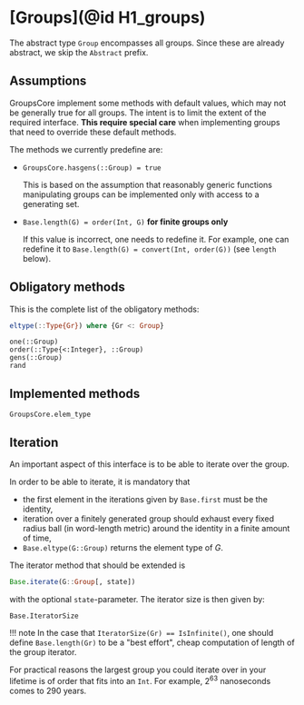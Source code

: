 # [Groups](@id H1_groups)

The abstract type `Group` encompasses all groups. Since these are already
abstract, we skip the `Abstract` prefix.

## Assumptions

GroupsCore implement some methods with default values, which may not be
generally true for all groups. The intent is to limit the extent of the required
interface. **This require special care** when implementing groups that need to
override these default methods.

The methods we currently predefine are:

 * `GroupsCore.hasgens(::Group) = true`

    This is based on the assumption that reasonably generic functions
    manipulating groups can be implemented only with access to a generating set.

 * `Base.length(G) = order(Int, G)` **for finite groups only**

    If this value is incorrect, one needs to redefine it. For example, one can
    redefine it to `Base.length(G) = convert(Int, order(G))` (see `length` below).

## Obligatory methods

This is the complete list of the obligatory methods:

```julia
eltype(::Type{Gr}) where {Gr <: Group}
```

```@docs
one(::Group)
order(::Type{<:Integer}, ::Group)
gens(::Group)
rand
```

## Implemented methods

```@docs
GroupsCore.elem_type
```

## Iteration

An important aspect of this interface is to be able to iterate over the group.

In order to be able to iterate, it is mandatory that
 * the first element in the iterations given by `Base.first` must be the
   identity,
 * iteration over a finitely generated group should exhaust every fixed radius
   ball (in word-length metric) around the identity in a finite amount of time,
 * `Base.eltype(G::Group)` returns the element type of $G$.

The iterator method that should be extended is
```julia
Base.iterate(G::Group[, state])
```
with the optional `state`-parameter. The iterator size is then given by:

```@docs
Base.IteratorSize
```

!!! note
    In the case that `IteratorSize(Gr) == IsInfinite()`, one should define
    `Base.length(Gr)` to be a "best effort", cheap
    computation of length of the group iterator.

For practical reasons the largest group you could iterate over in your lifetime
is of order that fits into an `Int`. For example, $2^{63}$ nanoseconds comes to
290 years.
